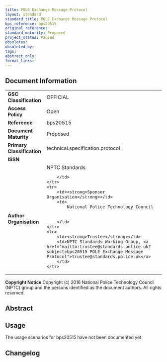 ```yaml
---
title: POLE Exchange Message Protocol
layout: standard
standard_title: POLE Exchange Message Protocol
bps_reference: bps20515
original_reference: 
standard_maturity: Proposed
project_status: Paused
obsoletes: 
obsoleted_by: 
tags: 
abstract_only:
format_links:
---
```










## Document Information

<table>
    <tr>
        <td><strong>GSC Classification</strong></td>
        <td>OFFICIAL</td>
    </tr>
    <tr>
        <td><strong>Access Policy</strong></td>
        <td>Open</td>
    </tr>
    <tr>
        <td><strong>Reference </strong></td>
        <td>bps20515 </td>
    </tr>
    <tr>
        <td><strong>Document Maturity</strong></td>
        <td>Proposed</td>
    </tr>
    <tr>
        <td><strong>Primary Classification</strong></td>
        <td>technical.specification.protocol</td>
    </tr>
    <tr>
        <td><strong>ISSN</strong></td>
        <td></td>
    </tr>
    <tr>
        <td><strong>Author Organisation</strong></td>
        <td>
            NPTC Standards
            
            
        </td>
    </tr>
    <tr>
        <td><strong>Sponsor Organisation</strong></td>
        <td>
            National Police Technology Council
            
            
        </td>
    </tr>
    <tr>
        <td><strong>Trustee</strong></td>
        <td>NPTC Standards Working Group, <a href="mailto:trustee@standards.police.uk?subject=bps20515 POLE Exchange Message Protocol">trustee@standards.police.uk</a>
        </td>
    </tr>
</table>

**Copyright Notice**
Copyright (c) 2016 National Police Technology Council (NPTC) group and the persons identified as the document authors. All rights reserved.</p>
## Abstract
      

        
## Usage
The usage scenarios for bps20515 have not been documented yet.

## Changelog

